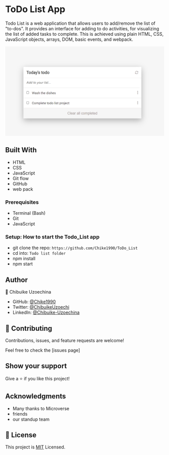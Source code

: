 # ToDo List App

Todo List is a web application that allows users to add/remove the list of "to-dos". It provides an interface for adding to do activities, for visualizing the list of added tasks to complete. This is achieved using plain HTML, CSS, JavaScript objects, arrays, DOM, basic events, and webpack.


![Screenshot](src/project_creenshot.png)

## Built With

- HTML
- CSS
- JavaScript
- Git flow
- GitHub
- web pack

### Prerequisites

- Terminal (Bash)
- Git
- JavaScript
  
### Setup: How to start the Todo_List app

- git clone the repo: `https://github.com/Chike1990/ToDo_List`
- cd into: `Todo list folder`
- npm install
- npm start
## Author
👤 Chibuike Uzoechina

- GitHub: [@Chike1990](https://github.com/Chike1990)
- Twitter: [@ChibuikeUzoechi](https://twitter.com/ChibuikeUzoechi)
- LinkedIn: [@Chibuike-Uzoechina](https://www.linkedin.com/in/chibuike-uzoechina-630857102)

## 🤝 Contributing

Contributions, issues, and feature requests are welcome!

Feel free to check the [issues page]

## Show your support

Give a ⭐️ if you like this project!

## Acknowledgments

- Many thanks to Microverse
- friends
- our standup team

## 📝 License

This project is [MIT](LICENSE) Licensed.
